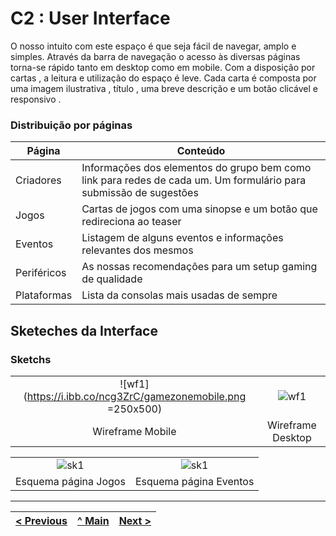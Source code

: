 # C2 : User Interface

O nosso intuito com este espaço é que seja fácil de navegar, amplo e simples.
Através da barra de navegação o acesso às diversas páginas torna-se rápido tanto em desktop como em mobile.
Com a disposição por cartas , a leitura e utilização do espaço é leve. Cada carta é composta por uma imagem ilustrativa , título , uma breve descrição e um botão clicável e responsivo . 

### Distribuição por páginas

| Página | Conteúdo |
|----------|----------|
| Criadores | Informações dos elementos do grupo bem como link para redes de cada um. Um formulário para submissão de sugestões|
| Jogos | Cartas de jogos com uma sinopse e um botão que redireciona ao teaser|
| Eventos | Listagem de alguns eventos e informações relevantes dos mesmos|
| Periféricos | As nossas recomendações para um setup gaming de qualidade|
| Plataformas | Lista da consolas mais usadas de sempre |

## Sketeches da Interface

### Sketchs
| | |
:---: | :---:
![wf1](https://i.ibb.co/ncg3ZrC/gamezonemobile.png =250x500) | ![wf1](https://i.ibb.co/tBM2ff4/gamezone.png)
Wireframe Mobile |  Wireframe Desktop

| | |
:---: | :---:
![sk1](https://i.ibb.co/0JWpsww/Web-1920-1.png) | ![sk1](https://i.ibb.co/ZW626fG/Web-1920-2.png)
Esquema página Jogos |  Esquema página Eventos




---
[< Previous](c1.md) | [^ Main](https://github.com/machadexx/gamezoneTI) | [Next >](c3.md)
:--- | :---: | ---: 
